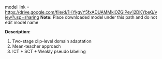 model link = https://drive.google.com/file/d/1HYkgvY5fxADUAMMkiOZGlPev12DKYbeQ/view?usp=sharing
**Note:** Place downloaded model under this path and do not edit model name

**Description:** 
1. Two-stage clip-level domain adaptation
2. Mean-teacher approach
3. ICT + SCT + Weakly pseudo labeling